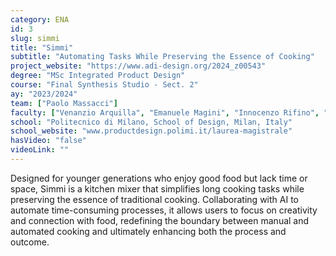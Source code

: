```yaml
---
category: ENA
id: 3
slug: simmi
title: "Simmi"
subtitle: "Automating Tasks While Preserving the Essence of Cooking"
project_website: "https://www.adi-design.org/2024_z00543"
degree: "MSc Integrated Product Design"
course: "Final Synthesis Studio - Sect. 2"
ay: "2023/2024"
team: ["Paolo Massacci"]
faculty: ["Venanzio Arquilla", "Emanuele Magini", "Innocenzo Rifino", "Maximiliano Ernesto Romero", "Emmanuele Villani"]
school: "Politecnico di Milano, School of Design, Milan, Italy"
school_website: "www.productdesign.polimi.it/laurea-magistrale"
hasVideo: "false"
videoLink: ""
---
```


Designed for younger generations who enjoy good food but lack time or space, Simmi is a kitchen mixer that simplifies long cooking tasks while preserving the essence of traditional cooking. Collaborating with AI to automate time-consuming processes, it allows users to focus on creativity and connection with food, redefining the boundary between manual and automated cooking and ultimately enhancing both the process and outcome.
